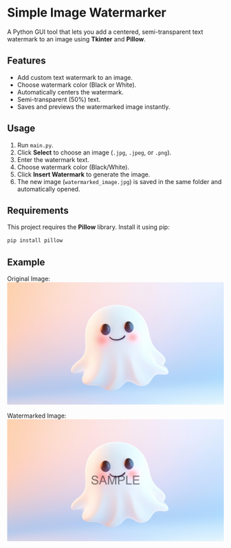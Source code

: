 # Simple Image Watermarker
A Python GUI tool that lets you add a centered, semi-transparent text watermark to an image using **Tkinter** and **Pillow**.

## Features
- Add custom text watermark to an image.
- Choose watermark color (Black or White).
- Automatically centers the watermark.
- Semi-transparent (50%) text.
- Saves and previews the watermarked image instantly.

## Usage
1. Run `main.py`.
2. Click **Select** to choose an image (`.jpg`, `.jpeg`, or `.png`).
3. Enter the watermark text.
4. Choose watermark color (Black/White).
5. Click **Insert Watermark** to generate the image.
6. The new image (`watermarked_image.jpg`) is saved in the same folder and automatically opened.

## Requirements
This project requires the **Pillow** library. Install it using pip:

```bash
pip install pillow
```

## Example

Original Image:  
![Original](image.jpg)

Watermarked Image:  
![Watermarked](watermarked_image.jpg)
